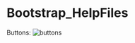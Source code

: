 # Bootstrap_HelpFiles
Buttons:
![buttons](https://user-images.githubusercontent.com/43791442/75116444-7a92b080-568e-11ea-8e87-32f7e7630c58.png)
